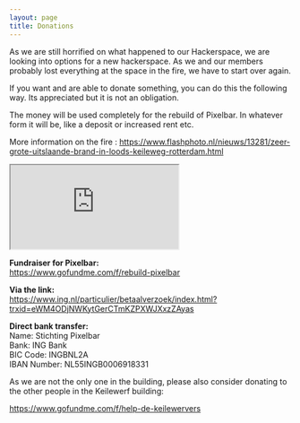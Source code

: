 ```yaml
---
layout: page
title: Donations
---
```


As we are still horrified on what happened to our Hackerspace, we are looking into options for a new hackerspace. As we and our members probably lost everything at the space in the fire, we have to start over again.&#x20;

If you want and are able to donate something, you can do this the following way. Its appreciated but it is not an obligation.

The money will be used completely for the rebuild of Pixelbar. In whatever form it will be, like a deposit or increased rent etc.

More information on the fire : <https://www.flashphoto.nl/nieuws/13281/zeer-grote-uitslaande-brand-in-loods-keileweg-rotterdam.html>

<iframe src="https://www.gofundme.com/f/rebuild-pixelbar/widget/large"></iframe>

**Fundraiser for Pixelbar:**\
<https://www.gofundme.com/f/rebuild-pixelbar>

**Via the link:**\
<https://www.ing.nl/particulier/betaalverzoek/index.html?trxid=eWM4ODjNWKytGerCTmKZPXWJXxzZAyas>

**Direct bank transfer:**\
Name: Stichting Pixelbar\
Bank: ING Bank\
BIC Code: INGBNL2A\
IBAN Number: NL55INGB0006918331

As we are not the only one in the building, please also consider donating to the other people in the Keilewerf building:

<https://www.gofundme.com/f/help-de-keilewervers>&#x20;
